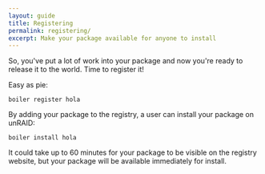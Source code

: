 ```yaml
---
layout: guide
title: Registering
permalink: registering/
excerpt: Make your package available for anyone to install
---
```



<p class="lead">
  So, you've put a lot of work into your package and now you're ready to release it to the world. Time to register it!
</p>

Easy as pie:

    boiler register hola

By adding your package to the registry, a user can install your package on unRAID:

    boiler install hola

It could take up to 60 minutes for your package to be visible on the registry website, but your package will be available immediately for install.
